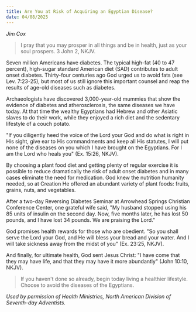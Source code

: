 ```yaml
---
title: Are You at Risk of Acquiring an Egyptian Disease?
date: 04/08/2025
---
```


_Jim Cox_

> <p></p>
> I pray that you may prosper in all things and be in health, just as your soul prospers. 3 John 2, NKJV.

Seven million Americans have diabetes. The typical high-fat (40 to 47 percent), high-sugar standard American diet (SAD) contributes to adult onset diabetes. Thirty-four centuries ago God urged us to avoid fats (see Lev. 7:23-25), but most of us still ignore this important counsel and reap the results of age-old diseases such as diabetes.

Archaeologists have discovered 3,000-year-old mummies that show the evidence of diabetes and atherosclerosis, the same diseases we have today. At that time the wealthy Egyptians had Hebrew and other Asiatic slaves to do their work, while they enjoyed a rich diet and the sedentary lifestyle of a couch potato.

"If you diligently heed the voice of the Lord your God and do what is right in His sight, give ear to His commandments and keep all His statutes, I will put none of the diseases on you which I have brought on the Egyptians. For I am the Lord who heals you" (Ex. 15:26, NKJV).

By choosing a plant food diet and getting plenty of regular exercise it is possible to reduce dramatically the risk of adult onset diabetes and in many cases eliminate the need for medication. God knew the nutrition humanity needed, so at Creation He offered an abundant variety of plant foods: fruits, grains, nuts, and vegetables.

After a two-day Reversing Diabetes Seminar at Arrowhead Springs Christian Conference Center, one grateful wife said, "My husband stopped using his 85 units of insulin on the second day. Now, five months later, he has lost 50 pounds, and I have lost 34 pounds. We are praising the Lord."

God promises health rewards for those who are obedient. "So you shall serve the Lord your God, and He will bless your bread and your water. And I will take sickness away from the midst of you" (Ex. 23:25, NKJV).

And finally, for ultimate health, God sent Jesus Christ: "I have come that they may have life, and that they may have it more abundantly" (John 10:10, NKJV).

> <callout></callout>
> If you haven't done so already, begin today living a healthier lifestyle. Choose to avoid the diseases of the Egyptians.

_Used by permission of Health Ministries, North American Division of Seventh-day Adventists._